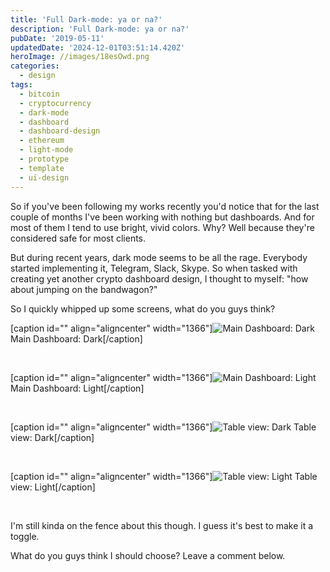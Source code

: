 ```yaml
---
title: 'Full Dark-mode: ya or na?'
description: 'Full Dark-mode: ya or na?'
pubDate: '2019-05-11'
updatedDate: '2024-12-01T03:51:14.420Z'
heroImage: //images/18esOwd.png
categories:
  - design
tags:
  - bitcoin
  - cryptocurrency
  - dark-mode
  - dashboard
  - dashboard-design
  - ethereum
  - light-mode
  - prototype
  - template
  - ui-design
---
```


So if you've been following my works recently you'd notice that for the last couple of months I've been working with nothing but dashboards. And for most of them I tend to use bright, vivid colors. Why? Well because they're considered safe for most clients.

But during recent years, dark mode seems to be all the rage. Everybody started implementing it, Telegram, Slack, Skype. So when tasked with creating yet another crypto dashboard design, I thought to myself: "how about jumping on the bandwagon?"

So I quickly whipped up some screens, what do you guys think?

\[caption id="" align="aligncenter" width="1366"\]![Main Dashboard: Dark](/blog/images/18esOwd.png) Main Dashboard: Dark\[/caption\]

 

\[caption id="" align="aligncenter" width="1366"\]![Main Dashboard: Light](/images/Klh0Onk.png) Main Dashboard: Light\[/caption\]

 

\[caption id="" align="aligncenter" width="1366"\]![Table view: Dark](/images/QQv02o7.png) Table view: Dark\[/caption\]

 

\[caption id="" align="aligncenter" width="1366"\]![Table view: Light](/images/F1kpF1W.png) Table view: Light\[/caption\]

 

I'm still kinda on the fence about this though. I guess it's best to make it a toggle.

What do you guys think I should choose? Leave a comment below.
